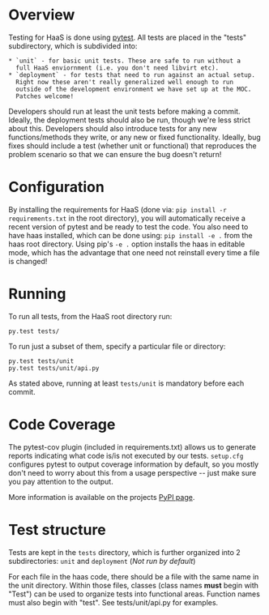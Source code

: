 # Overview

Testing for HaaS is done using [pytest][1]. All tests
are placed in the "tests" subdirectory, which is subdivided into:

    * `unit` - for basic unit tests. These are safe to run without a
      full HaaS enviornment (i.e. you don't need libvirt etc).
    * `deployment` - for tests that need to run against an actual setup.
      Right now these aren't really generalized well enough to run
      outside of the development environment we have set up at the MOC.
      Patches welcome!

Developers should run at least the unit tests before making a commit.
Ideally, the deployment tests should also be run, though we're less
strict about this. Developers should also introduce tests for any new
functions/methods they write, or any new or fixed functionality. Ideally,
bug fixes should include a test (whether unit or functional) that reproduces
the problem scenario so that we can ensure the bug doesn't return!

# Configuration

By installing the requirements for HaaS (done via: `pip install -r
requirements.txt` in the root directory), you will automatically receive
a recent version of pytest and be ready to test the code. You also need
to have haas installed, which can be done using: `pip install -e .` from
the haas root directory. Using pip's `-e .` option installs the haas in
editable mode, which has the advantage that one need not reinstall every
time a file is changed!

# Running

To run all tests, from the HaaS root directory run:

    py.test tests/

To run just a subset of them, specify a particular file or directory:

    py.test tests/unit
    py.test tests/unit/api.py

As stated above, running at least `tests/unit` is mandatory before each
commit.

# Code Coverage

The pytest-cov plugin (included in requirements.txt) allows us to
generate reports indicating what code is/is not executed by our tests.
`setup.cfg` configures pytest to output coverage information by default,
so you mostly don't need to worry about this from a usage perspective --
just make sure you pay attention to the output.

More information is available on the projects [PyPI page][2].

# Test structure

Tests are kept in the `tests` directory, which is further organized into
2 subdirectories: `unit` and `deployment` \(*Not run by default*\)

For each file in the haas code, there should be a file with the same name in
the unit directory. Within those files, classes \(class names **must** begin
with "Test"\) can be used to organize tests into functional areas. Function
names must also begin with "test". See tests/unit/api.py for examples.

[1]: http://pytest.org/
[2]: https://pypi.python.org/pypi/pytest-cov
